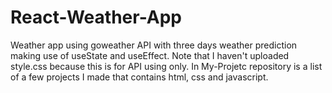 # React-Weather-App
Weather app using goweather API with three days weather prediction making use of useState and useEffect. Note that I haven't uploaded style.css because this is for API using only. In My-Projetc repository is a list of a few projects I made that contains html, css and javascript.
